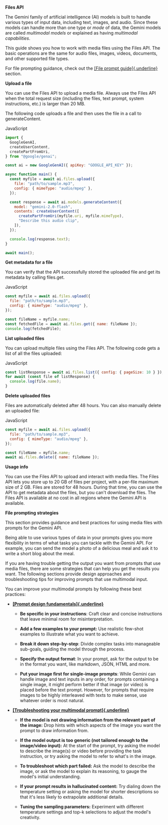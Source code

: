 **Files API**

The Gemini family of artificial intelligence (AI) models is built to
handle various types of input data, including text, images, and audio.
Since these models can handle more than one type or *mode* of data, the
Gemini models are called *multimodal models* or explained as
having *multimodal capabilities*.

This guide shows you how to work with media files using the Files API.
The basic operations are the same for audio files, images, videos,
documents, and other supported file types.

For file prompting guidance, check out the [[File prompt
guide]{.underline}](https://ai.google.dev/gemini-api/docs/files#prompt-guide) section.

**Upload a file**

You can use the Files API to upload a media file. Always use the Files
API when the total request size (including the files, text prompt,
system instructions, etc.) is larger than 20 MB.

The following code uploads a file and then uses the file in a call
to generateContent.

JavaScript

```javascript
import {
  GoogleGenAI,
  createUserContent,
  createPartFromUri,
} from "@google/genai";

const ai = new GoogleGenAI({ apiKey: "GOOGLE_API_KEY" });

async function main() {
  const myfile = await ai.files.upload({
    file: "path/to/sample.mp3",
    config: { mimeType: "audio/mpeg" },
  });

  const response = await ai.models.generateContent({
    model: "gemini-2.0-flash",
    contents: createUserContent([
      createPartFromUri(myfile.uri, myfile.mimeType),
      "Describe this audio clip",
    ]),
  });

  console.log(response.text);
}

await main();
```

**Get metadata for a file**

You can verify that the API successfully stored the uploaded file and
get its metadata by calling files.get.

JavaScript

```javascript
const myfile = await ai.files.upload({
  file: "path/to/sample.mp3",
  config: { mimeType: "audio/mpeg" },
});

const fileName = myfile.name;
const fetchedFile = await ai.files.get({ name: fileName });
console.log(fetchedFile);
```

**List uploaded files**

You can upload multiple files using the Files API. The following code
gets a list of all the files uploaded:

JavaScript

```javascript
const listResponse = await ai.files.list({ config: { pageSize: 10 } });
for await (const file of listResponse) {
  console.log(file.name);
}
```

**Delete uploaded files**

Files are automatically deleted after 48 hours. You can also manually
delete an uploaded file:

JavaScript

```javascript
const myfile = await ai.files.upload({
  file: "path/to/sample.mp3",
  config: { mimeType: "audio/mpeg" },
});

const fileName = myfile.name;
await ai.files.delete({ name: fileName });
```

**Usage info**

You can use the Files API to upload and interact with media files. The
Files API lets you store up to 20 GB of files per project, with a
per-file maximum size of 2 GB. Files are stored for 48 hours. During
that time, you can use the API to get metadata about the files, but you
can't download the files. The Files API is available at no cost in all
regions where the Gemini API is available.

**File prompting strategies**

This section provides guidance and best practices for using media files
with prompts for the Gemini API. 

Being able to use various types of data in your prompts gives you more
flexibility in terms of what tasks you can tackle with the Gemini API.
For example, you can send the model a photo of a delicious meal and ask
it to write a short blog about the meal.

If you are having trouble getting the output you want from prompts that
use media files, there are some strategies that can help you get the
results you want. The following sections provide design approaches and
troubleshooting tips for improving prompts that use multimodal input.

You can improve your multimodal prompts by following these best
practices:

- [**[Prompt design
  fundamentals]{.underline}**](https://ai.google.dev/gemini-api/docs/files#specific-instructions)

  - **Be specific in your instructions**: Craft clear and concise
    instructions that leave minimal room for misinterpretation.

  - **Add a few examples to your prompt:** Use realistic few-shot
    examples to illustrate what you want to achieve.

  - **Break it down step-by-step**: Divide complex tasks into manageable
    sub-goals, guiding the model through the process.

  - **Specify the output format**: In your prompt, ask for the output to
    be in the format you want, like markdown, JSON, HTML and more. 

  - **Put your image first for single-image prompts**: While Gemini can
    handle image and text inputs in any order, for prompts containing a
    single image, it might perform better if that image (or video) is
    placed before the text prompt. However, for prompts that require
    images to be highly interleaved with texts to make sense, use
    whatever order is most natural.

- [**[Troubleshooting your multimodal
  prompt]{.underline}**](https://ai.google.dev/gemini-api/docs/files#troubleshooting)

  - **If the model is not drawing information from the relevant part of
    the image:** Drop hints with which aspects of the image you want the
    prompt to draw information from.

  - **If the model output is too generic (not tailored enough to the
    image/video input):** At the start of the prompt, try asking the
    model to describe the image(s) or video before providing the task
    instruction, or try asking the model to refer to what's in the
    image.

  - **To troubleshoot which part failed:** Ask the model to describe the
    image, or ask the model to explain its reasoning, to gauge the
    model's initial understanding.

  - **If your prompt results in hallucinated content:** Try dialing down
    the temperature setting or asking the model for shorter descriptions
    so that it's less likely to extrapolate additional details.

  - **Tuning the sampling parameters:** Experiment with different
    temperature settings and top-k selections to adjust the model's
    creativity.